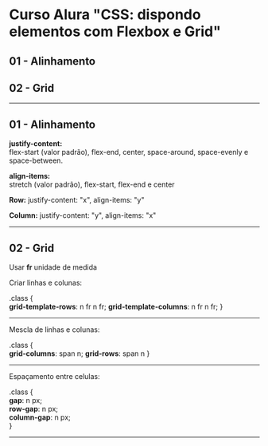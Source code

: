 # Curso Alura "CSS: dispondo elementos com Flexbox e Grid"  

## 01 - Alinhamento
## 02 - Grid  

----------------------------------------  

## 01 - Alinhamento  
  
**justify-content:**    
flex-start (valor padrão), flex-end, center, space-around, space-evenly e space-between.  

**align-items:**  
stretch (valor padrão), flex-start, flex-end e center  

**Row:** justify-content: "x", align-items: "y"

**Column:** justify-content: "y", align-items: "x"

----------------------------------------  

## 02 - Grid

Usar **fr** unidade de medida 

Criar linhas e colunas: 

.class {  
  **grid-template-rows**: n fr n fr;
  **grid-template-columns**: n fr n fr; 
  }  
  
----------------------------------------  
  
Mescla de linhas e colunas:

.class {   
  **grid-columns**: span n;
  **grid-rows**: span n
  }  
  
----------------------------------------  
  
Espaçamento entre celulas: 

.class {  
  **gap**: n px;  
  **row-gap**: n px;    
  **column-gap**: n px;  
  }  
  
---------------------------------------- 

